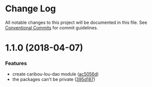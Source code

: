 # Change Log

All notable changes to this project will be documented in this file.
See [Conventional Commits](https://conventionalcommits.org) for commit guidelines.

<a name="1.1.0"></a>
# 1.1.0 (2018-04-07)


### Features

* create caribou-lou-dao module ([ac5056d](https://github.com/Paker30/caribou-lou/commit/ac5056d))
* the packages can't be private ([395d187](https://github.com/Paker30/caribou-lou/commit/395d187))
